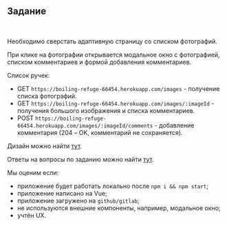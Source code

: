 ## Задание
​

Необходимо сверстать адаптивную страницу со списком фотографий.
​

При клике на фотографии открывается модальное окно с фотографией, списком комментариев и формой добавления комментариев.
​

Список ручек:
* GET `https://boiling-refuge-66454.herokuapp.com/images` - получение списка фотографий.
* GET `https://boiling-refuge-66454.herokuapp.com/images/:imageId` - получения большого изображения и списка комментариев.
* POST `https://boiling-refuge-66454.herokuapp.com/images/:imageId/comments` - добавление комментария (204 – OK, комментарий не сохраняется).

Дизайн можно найти [тут](https://www.figma.com/file/3VP0QDK3kjdfbkj8TRrtsx/Test-task?node-id=0%3A1).
​

Ответы на вопросы по заданию можно найти [тут](https://t-do.ru/YKravchuk).
​

Мы оценим если:
- приложение будет работать локально после `npm i && npm start`;
- приложение написано на Vue;
- приложение загружено на `github/gitlab`;
- не используются внешние компоненты, например, модальное окно;
- учтён UX.
